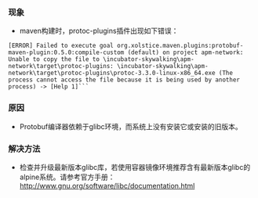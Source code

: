 ### 现象
- maven构建时，protoc-plugins插件出现如下错误：
```
[ERROR] Failed to execute goal org.xolstice.maven.plugins:protobuf-maven-plugin:0.5.0:compile-custom (default) on project apm-network: Unable to copy the file to \incubator-skywalking\apm-network\target\protoc-plugins: \incubator-skywalking\apm-network\target\protoc-plugins\protoc-3.3.0-linux-x86_64.exe (The process cannot access the file because it is being used by another process) -> [Help 1]```
```

### 原因
- Protobuf编译器依赖于glibc环境，而系统上没有安装它或安装的旧版本。

### 解决方法
- 检查并升级最新版本glibc库，若使用容器镜像环境推荐含有最新版本glibc的alpine系统。请参考官方手册：http://www.gnu.org/software/libc/documentation.html
